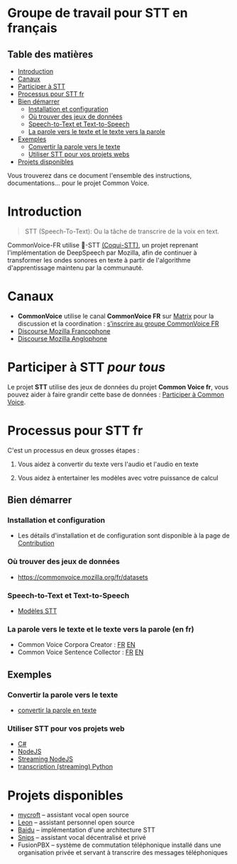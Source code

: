 # Groupe de travail pour STT en français

## Table des matières

- [Introduction](#introduction)
- [Canaux](#canaux)
- [Participer à STT](#Participer-à-STT)
- [Processus pour STT fr](#Processus-pour-STT-fr)
- [Bien démarrer](#bien-démarrer)
  - [Installation et configuration](#Installation-et-configuration)
  - [Où trouver des jeux de données](#Ou-trouver-des-jeux-de-données)
  - [Speech-to-Text et Text-to-Speech](#Speech-to-Text-et-Text-to-Speech)
  - [La parole vers le texte et le texte vers la parole](#La-parole-vers-le-texte-et-le-texte-vers-la-parole)
- [Exemples](#exemples)
  - [Convertir la parole vers le texte](#Convertir-la-parole-vers-le-texte)
  - [Utiliser STT pour vos projets webs](#Utiliser-STT-pour-vos-projets-web)
- [Projets disponibles](#projets-disponibles)


Vous trouverez dans ce document l'ensemble des instructions, documentations... pour le projet Common Voice.

# Introduction

> STT (Speech-To-Text): Ou la tâche de transcrire de la voix en text.

CommonVoice-FR utilise 🐸-STT [(Coqui-STT)](https://github.com/coqui-ai/STT), un projet reprenant l'implémentation de DeepSpeech par Mozilla, afin de continuer à transformer les ondes sonores en texte à partir de l'algorithme d'apprentissage maintenu par la communauté.

# Canaux

- **CommonVoice** utilise le canal **CommonVoice FR** sur [Matrix](https://github.com/mozfr/besogne/wiki/Matrix) pour la discussion et la coordination : [s’inscrire au groupe CommonVoice FR](https://chat.mozilla.org/#/room/#common-voice-fr:mozilla.org) 
- [Discourse Mozilla Francophone](https://discourse.mozilla.org/c/voice/fr)
- [Discourse Mozilla Anglophone](https://discourse.mozilla.org/c/voice)

# Participer à STT _pour tous_

Le projet **STT** utilise des jeux de données du projet **Common Voice fr**, vous pouvez aider à faire grandir cette base de données : [Participer à Common Voice](https://github.com/Common-Voice/commonvoice-fr/tree/master/CommonVoice#Participer-à-Common-Voice).

# Processus pour STT fr

C'est un processus en deux grosses étapes :

1. Vous aidez à convertir du texte vers l'audio et l'audio en texte

2. Vous aidez à entertainer les modèles avec votre puissance de calcul

## Bien démarrer

### Installation et configuration

- Les détails d'installation et de configuration sont disponible à la page de [Contribution](https://github.com/Common-Voice/commonvoice-fr/blob/master/STT/CONTRIBUTING.md)

### Où trouver des jeux de données

- <https://commonvoice.mozilla.org/fr/datasets>

### Speech-to-Text et Text-to-Speech

- [Modèles STT](https://github.com/mozilla/STT)

### La parole vers le texte et le texte vers la parole (en fr)

- Common Voice Corpora Creator : [FR](https://github.com/Common-Voice/commonvoice-fr/voice-corpus-tool) [EN](https://github.com/mozilla/voice-corpus-tool)
- Common Voice Sentence Collector : [FR](https://github.com/Common-Voice/commonvoice-fr/sentence-collector) [EN](https://github.com/Common-Voice/sentence-collector)

## Exemples

### Convertir la parole vers le texte

- [convertir la parole en texte](https://hacks.mozilla.org/2018/09/speech-recognition-STT/)

### Utiliser STT pour vos projets web

- [C#](https://github.com/mozilla/STT/tree/master/examples/net_framework)
- [NodeJS](https://github.com/mozilla/STT/tree/master/examples/nodejs_wav)
- [Streaming NodeJS](https://github.com/mozilla/STT/tree/master/examples/ffmpeg_vad_streaming)
- [transcription (streaming) Python](https://github.com/mozilla/STT/tree/master/examples/vad_transcriber)

# Projets disponibles

- [mycroft](https://mycroft.ai/blog/STT-update/) – assistant vocal open source
- [Leon](https://getleon.ai/) – assistant personnel open source
- [Baidu](https://github.com/mozilla/STT) – implémentation d'une architecture STT
- [Snips](https://snips.ai/) – assistant vocal décentralisé et privé
- FusionPBX – système de commutation téléphonique installé dans une organisation privée et servant à transcrire des messages téléphoniques

